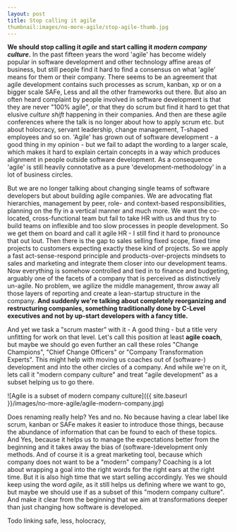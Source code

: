 ```yaml
---
layout: post
title: Stop calling it agile 
thumbnail:images/no-more-agile/stop-agile-thumb.jpg
---
```


**We should stop calling it *agile* and start calling it *modern company culture*.** In the past fifteen years the word 'agile' has become widely popular in software development and other technology affine areas of business, but still people find it hard to find a consensus on what 'agile' means for them or their company. There seems to be an agreement that agile development contains such processes as scrum, kanban, xp or on a bigger scale SAFe, Less and all the other frameworks out there. But also an often heard complaint by people involved in software development is that they are never "100% agile", or that they do scrum but find it hard to get that elusive *culture shift* happening in their companies. 
And then are these agile conferences where the talk is no longer about how to apply scrum etc. but about holocracy, servant leadership, change management, T-shaped employees and so on. 'Agile' has grown out of software development - a good thing in my opinion - but we fail to adapt the wording to a larger scale, which makes it hard to explain certain concepts in a way which produces alignment in people outside software development. As a consequence 'agile' is still heavily connotative as a pure 'development-methodology' in a lot of business circles. 

But we are no longer talking about changing single teams of software developers but about building agile companies. We are advocating flat hierarchies, management by peer, role- and context-based responsibilities, planning on the fly in a vertical manner and much more. We want the co-located, cross-functional team but fail to take HR with us and thus try to build teams on inflexible and too slow processes in people development. So we get them on board and call it agile HR - I still find it hard to pronounce that out lout. Then there is the gap to sales selling fixed scope, fixed time projects to customers expecting exactly these kind of projects. So we apply a fast act-sense-respond principle and products-over-projects mindsets to sales and marketing and integrate them closer into our development teams. Now everything is somehow controlled and tied in to finance and budgeting, arguably one of the facets of a company that is perceived as distinctively un-agile. No problem, we agilize the middle management, throw away all those layers of reporting and create a lean-startup structure in the company. 
**And suddenly we're talking about completely reorganizing and restructuring companies, something traditionally done by C-Level executives and not by up-start developers with a fancy title.**

And yet we task a "scrum master" with it - A good thing - but a title very unfitting for work on that level. Let's call this position at least **agile coach**, but maybe we should go even further an call these roles "Change Champions", "Chief Change Officers" or "Company Transformation Experts". This might help with moving us coaches out of (software-) development and into the other circles of a company. And while we're on it, lets call it "modern company culture" and treat "agile development" as a subset helping us to go there.

![Agile is a subset of modern company culture]({{ site.baseurl }}/images/no-more-agile/agile-modern-company.jpg)

Does renaming really help? Yes and no. No because having a clear label like scrum, kanban or SAFe makes it easier to introduce those things, because the abundance of information that can be found to each of these topics. And Yes, because it helps us to manage the expectations better from the beginning and it takes away the bias of (software-)development only methods. And of course it is a great marketing tool, because which company does not want to be a "modern" company? Coaching is a lot about wrapping a goal into the right words for the right ears at the right time. But it is also high time that we start selling accordingly. Yes we should keep using the word *agile*, as it still helps us defining where we want to go, but maybe we should use if as a subset of this "modern company culture". And make it clear from the beginning that we aim at transformations deeper than just changing how software is developed. 

Todo linking safe, less, holocracy,  

